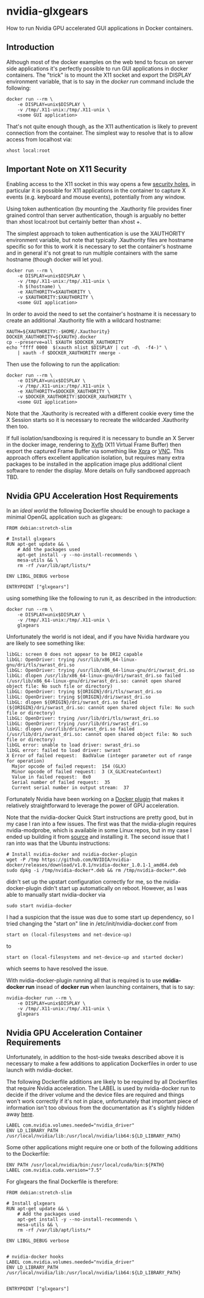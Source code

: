 # nvidia-glxgears

How to run Nvidia GPU accelerated GUI applications in Docker containers.

## Introduction

Although most of the docker examples on the web tend to focus on server side applications it's perfectly possible to run GUI applications in docker containers. The "trick" is to mount the X11 socket and export the DISPLAY environment variable, that is to say in the *docker run* command include the following:

```
docker run --rm \
    -e DISPLAY=unix$DISPLAY \
    -v /tmp/.X11-unix:/tmp/.X11-unix \
    <some GUI application>
```

That's not quite enough though, as the X11 authentication is likely to prevent connection from the container. The simplest way to resolve that is to allow access from localhost via:

```
xhost local:root
```

## Important Note on X11 Security

Enabling access to the X11 socket in this way opens a few [security holes](http://www.windowsecurity.com/whitepapers/unix_security/Securing_X_Windows.html), in particular it is possible for X11 applications in the container to capture X events (e.g. keyboard and mouse events), potentially from any window.

Using token authentication (by mounting the .Xauthority file provides finer grained control than server authentication, though is arguably no better than xhost local:root but certainly better than xhost +.

The simplest approach to token authentication is use the XAUTHORITY environment variable, but note that typically .Xauthority files are hostname specific so for this to work it is necessary to set the container's hostname and in general it's not great to run multiple containers with the same hostname (though docker will let you).

```
docker run --rm \
    -e DISPLAY=unix$DISPLAY \
    -v /tmp/.X11-unix:/tmp/.X11-unix \
    -h $(hostname) \
    -e XAUTHORITY=$XAUTHORITY \
    -v $XAUTHORITY:$XAUTHORITY \
    <some GUI application>
```

In order to avoid the need to set the container's hostname it is necessary to create an additional .Xauthority file with a wildcard hostname:

```
XAUTH=${XAUTHORITY:-$HOME/.Xauthority}
DOCKER_XAUTHORITY=${XAUTH}.docker
cp --preserve=all $XAUTH $DOCKER_XAUTHORITY
echo "ffff 0000  $(xauth nlist $DISPLAY | cut -d\  -f4-)" \
    | xauth -f $DOCKER_XAUTHORITY nmerge -
```

Then use the following to run the application:

```
docker run --rm \
    -e DISPLAY=unix$DISPLAY \
    -v /tmp/.X11-unix:/tmp/.X11-unix \
    -e XAUTHORITY=$DOCKER_XAUTHORITY \
    -v $DOCKER_XAUTHORITY:$DOCKER_XAUTHORITY \
    <some GUI application>
```

Note that the .Xauthority is recreated with a different cookie every time the X Session starts so it is necessary to recreate the wildcarded .Xauthority then too. 


If full isolation/sandboxing is required it is necessary to bundle an X Server in the docker image, rendering to [Xvfb](https://en.wikipedia.org/wiki/Xvfb) (X11 Virtual Frame Buffer) then export the captured Frame Buffer via something like [Xpra](http://xpra.org/) or [VNC](https://en.wikipedia.org/wiki/Virtual_Network_Computing). This approach offers excellent application isolation, but requires many extra packages to be installed in the application image plus additional client software to render the display. More details on fully sandboxed approach TBD.

## Nvidia GPU Acceleration Host Requirements

In an *ideal world* the following Dockerfile should be enough to package a minimal OpenGL application such as glxgears:

```
FROM debian:stretch-slim

# Install glxgears
RUN apt-get update && \
    # Add the packages used
    apt-get install -y --no-install-recommends \
	mesa-utils && \
	rm -rf /var/lib/apt/lists/*

ENV LIBGL_DEBUG verbose

ENTRYPOINT ["glxgears"]
```

using something like the following to run it, as described in the introduction:

```
docker run --rm \
    -e DISPLAY=unix$DISPLAY \
    -v /tmp/.X11-unix:/tmp/.X11-unix \
    glxgears
```

Unfortunately the world is not ideal, and if you have Nvidia hardware you are likely to see something like:

```
libGL: screen 0 does not appear to be DRI2 capable
libGL: OpenDriver: trying /usr/lib/x86_64-linux-gnu/dri/tls/swrast_dri.so
libGL: OpenDriver: trying /usr/lib/x86_64-linux-gnu/dri/swrast_dri.so
libGL: dlopen /usr/lib/x86_64-linux-gnu/dri/swrast_dri.so failed (/usr/lib/x86_64-linux-gnu/dri/swrast_dri.so: cannot open shared object file: No such file or directory)
libGL: OpenDriver: trying ${ORIGIN}/dri/tls/swrast_dri.so
libGL: OpenDriver: trying ${ORIGIN}/dri/swrast_dri.so
libGL: dlopen ${ORIGIN}/dri/swrast_dri.so failed (${ORIGIN}/dri/swrast_dri.so: cannot open shared object file: No such file or directory)
libGL: OpenDriver: trying /usr/lib/dri/tls/swrast_dri.so
libGL: OpenDriver: trying /usr/lib/dri/swrast_dri.so
libGL: dlopen /usr/lib/dri/swrast_dri.so failed (/usr/lib/dri/swrast_dri.so: cannot open shared object file: No such file or directory)
libGL error: unable to load driver: swrast_dri.so
libGL error: failed to load driver: swrast
X Error of failed request:  BadValue (integer parameter out of range for operation)
  Major opcode of failed request:  154 (GLX)
  Minor opcode of failed request:  3 (X_GLXCreateContext)
  Value in failed request:  0x0
  Serial number of failed request:  35
  Current serial number in output stream:  37
```

Fortunately Nvidia have been working on a [Docker plugin](https://github.com/NVIDIA/nvidia-docker) that makes it relatively straightforward to leverage the power of GPU acceleration.

Note that the nvidia-docker Quick Start instructions are pretty good, but in my case I ran into a few issues. The first was that the nvidia-plugin requires nvidia-modprobe, which is available in some Linux repos, but in my case I ended up building it from [source](https://github.com/NVIDIA/nvidia-modprobe) and installing it. The second issue that I ran into was that the Ubuntu instructions:

```
# Install nvidia-docker and nvidia-docker-plugin
wget -P /tmp https://github.com/NVIDIA/nvidia-docker/releases/download/v1.0.1/nvidia-docker_1.0.1-1_amd64.deb
sudo dpkg -i /tmp/nvidia-docker*.deb && rm /tmp/nvidia-docker*.deb
```

didn't set up the upstart configuration correctly for me, so the nvidia-docker-plugin didn't start up automatically on reboot. However, as I was able to manually start nvidia-docker via

```
sudo start nvidia-docker
```

I had a suspicion that the issue was due to some start up dependency, so I tried changing the "start on" line in /etc/init/nvidia-docker.conf from

```
start on (local-filesystems and net-device-up)
```

to

```
start on (local-filesystems and net-device-up and started docker)
```

which seems to have resolved the issue.

With nvidia-docker-plugin running all that is required is to use **nvidia-docker run** insead of **docker run** when launching containers, that is to say:

```
nvidia-docker run --rm \
    -e DISPLAY=unix$DISPLAY \
    -v /tmp/.X11-unix:/tmp/.X11-unix \
    glxgears
```

## Nvidia GPU Acceleration Container Requirements

Unfortunately, in addition to the host-side tweaks described above it is necessary to make a few additions to application Dockerfiles in order to use launch with nvidia-docker.

The following Dockerfile additions are likely to be required by all Dockerfiles that require Nvidia acceleration. The LABEL is used by nvidia-docker run to decide if the driver volume and the device files are required and things won't work correctly if it's not in place, unfortunately that important piece of information isn't too obvious from the documentation as it's slightly hidden away [here](https://github.com/NVIDIA/nvidia-docker/wiki/Image-inspection#nvidia-docker).

```
LABEL com.nvidia.volumes.needed="nvidia_driver"
ENV LD_LIBRARY_PATH /usr/local/nvidia/lib:/usr/local/nvidia/lib64:${LD_LIBRARY_PATH}
```

Some other applications might require one or both of the following additions to the Dockerfile:

```
ENV PATH /usr/local/nvidia/bin:/usr/local/cuda/bin:${PATH}
LABEL com.nvidia.cuda.version="7.5"
```

For glxgears the final Dockerfile is therefore:

```
FROM debian:stretch-slim

# Install glxgears
RUN apt-get update && \
    # Add the packages used
    apt-get install -y --no-install-recommends \
	mesa-utils && \
	rm -rf /var/lib/apt/lists/*

ENV LIBGL_DEBUG verbose


# nvidia-docker hooks
LABEL com.nvidia.volumes.needed="nvidia_driver"
ENV LD_LIBRARY_PATH /usr/local/nvidia/lib:/usr/local/nvidia/lib64:${LD_LIBRARY_PATH}


ENTRYPOINT ["glxgears"]
```




